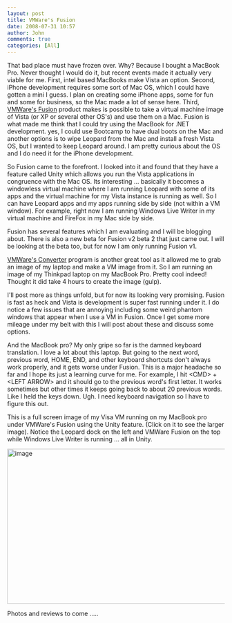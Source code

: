 ```yaml
---
layout: post
title: VMWare's Fusion
date: 2008-07-31 10:57
author: John
comments: true
categories: [All]
---
```

<p>That bad place must have frozen over. Why? Because I bought a MacBook Pro. Never thought I would do it, but recent events made it actually very viable for me. First, intel based MacBooks make Vista an option. Second, iPhone development requires some sort of Mac OS, which I could have gotten a mini I guess. I plan on creating some iPhone apps, some for fun and some for business, so the Mac made a lot of sense here. Third, <a href="http://vmware.com/products/fusion/">VMWare's Fusion</a> product makes is possible to take a virtual machine image of Vista (or XP or several other OS's) and use them on a Mac. Fusion is what made me think that I could try using the MacBook for .NET development. yes, I could use Bootcamp to have dual boots on the Mac and another options is to wipe Leopard from the Mac and install a fresh Vista OS, but I wanted to keep Leopard around. I am pretty curious about the OS and I do need it for the iPhone development.</p> <p>So Fusion came to the forefront. I looked into it and found that they have a feature called Unity which allows you run the Vista applications in congruence with the Mac OS. Its interesting ... basically it becomes a windowless virtual machine where I am running Leopard with some of its apps and the virtual machine for my Vista instance is running as well. So I can have Leopard apps and my apps running side by side (not within a VM window). For example, right now I am running Windows Live Writer in my virtual machine and FireFox in my Mac side by side. </p> <p>Fusion has several features which I am evaluating and I will be blogging about. There is also a new beta for Fusion v2 beta 2 that just came out. I will be looking at the beta too, but for now I am only running Fusion v1.</p> <p><a href="http://vmware.com/products/converter/">VMWare's Converter</a> program is another great tool as it allowed me to grab an image of my laptop and make a VM image from it. So I am running an image of my Thinkpad laptop on my MacBook Pro. Pretty cool indeed! Thought it did take 4 hours to create the image (gulp).</p> <p>I'll post more as things unfold, but for now its looking very promising. Fusion is fast as heck and Vista is development is super fast running under it. I do notice a few issues that are annoying including some weird phantom windows that appear when I use a VM in Fusion. Once I get some more mileage under my belt with this I will post about these and discuss some options. </p> <p>And the MacBook pro? My only gripe so far is the damned keyboard translation. I love a lot about this laptop. But going to the next word, previous word, HOME, END, and other keyboard shortcuts don't always work properly, and it gets worse under Fusion. This is a major headache so far and I hope its just a learning curve for me. For example, I hit &lt;CMD&gt; + &lt;LEFT ARROW&gt; and it should go to the previous word's first letter. It works sometimes but other times it keeps going back to about 20 previous words. Like I held the keys down. Ugh. I need keyboard navigation so I have to figure this out. </p> <p>This is a full screen image of my Visa VM running on my MacBook pro under VMWare's Fusion using the Unity feature. (Click on it to see the larger image). Notice the Leopard dock on the left and VMWare Fusion on the top while Windows Live Writer is running ... all in Unity.</p> <p><a href="http://images.johnpapa.net/wp-content/uploads/files/media/image/WindowsLiveWriter/VMWaresFusion_94A7/image_2.png"><img style="border-right: 0px; border-top: 0px; border-left: 0px; border-bottom: 0px" height="359" alt="image" src="http://images.johnpapa.net/wp-content/uploads/files/media/image/WindowsLiveWriter/VMWaresFusion_94A7/image_thumb.png" width="574" border="0"></a> </p> <p>Photos and reviews to come .....</p>

